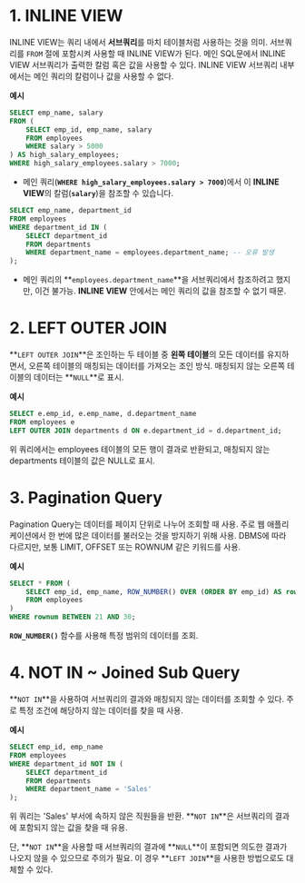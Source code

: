 # 1. INLINE VIEW
INLINE VIEW는 쿼리 내에서 **서브쿼리**를 마치 테이블처럼 사용하는 것을 의미. 서브쿼리를 `FROM` 절에 포함시켜 사용할 때 INLINE VIEW가 된다.
메인 SQL문에서 INLINE VIEW 서브쿼리가 출력한 칼럼 혹은 값을 사용할 수 있다.
INLINE VIEW 서브쿼리 내부에서는 메인 쿼리의 칼럼이나 값을 사용할 수 없다.


**예시**

```sql
SELECT emp_name, salary
FROM (
    SELECT emp_id, emp_name, salary
    FROM employees
    WHERE salary > 5000
) AS high_salary_employees;
WHERE high_salary_employees.salary > 7000;
```

- 메인 쿼리(**`WHERE high_salary_employees.salary > 7000`**)에서 이 **INLINE VIEW**의 칼럼(**`salary`**)을 참조할 수 있습니다.

```sql
SELECT emp_name, department_id
FROM employees
WHERE department_id IN (
    SELECT department_id
    FROM departments
    WHERE department_name = employees.department_name; -- 오류 발생
);
```

- 메인 쿼리의 **`employees.department_name`**을 서브쿼리에서 참조하려고 했지만, 이건 불가능. **INLINE VIEW** 안에서는 메인 쿼리의 값을 참조할 수 없기 때문.

# 2. LEFT OUTER JOIN
**`LEFT OUTER JOIN`**은 조인하는 두 테이블 중 **왼쪽 테이블**의 모든 데이터를 유지하면서, 오른쪽 테이블의 매칭되는 데이터를 가져오는 조인 방식. 매칭되지 않는 오른쪽 테이블의 데이터는 **`NULL`**로 표시.


**예시**

```sql
SELECT e.emp_id, e.emp_name, d.department_name
FROM employees e
LEFT OUTER JOIN departments d ON e.department_id = d.department_id;
```

위 쿼리에서는 employees 테이블의 모든 행이 결과로 반환되고, 매칭되지 않는 departments 테이블의 값은 NULL로 표시.

# 3. Pagination Query
Pagination Query는 데이터를 페이지 단위로 나누어 조회할 때 사용. 주로 웹 애플리케이션에서 한 번에 많은 데이터를 불러오는 것을 방지하기 위해 사용. DBMS에 따라 다르지만, 보통 LIMIT, OFFSET 또는 ROWNUM 같은 키워드를 사용.

**예시**

```sql
SELECT * FROM (
    SELECT emp_id, emp_name, ROW_NUMBER() OVER (ORDER BY emp_id) AS rownum
    FROM employees
)
WHERE rownum BETWEEN 21 AND 30;
```

**`ROW_NUMBER()`** 함수를 사용해 특정 범위의 데이터를 조회.

# 4. NOT IN ~ Joined Sub Query
**`NOT IN`**을 사용하여 서브쿼리의 결과와 매칭되지 않는 데이터를 조회할 수 있다. 주로 특정 조건에 해당하지 않는 데이터를 찾을 때 사용.

**예시**

```sql
SELECT emp_id, emp_name
FROM employees
WHERE department_id NOT IN (
    SELECT department_id
    FROM departments
    WHERE department_name = 'Sales'
);
```

위 쿼리는 'Sales' 부서에 속하지 않은 직원들을 반환. **`NOT IN`**은 서브쿼리의 결과에 포함되지 않는 값을 찾을 때 유용.

단, **`NOT IN`**을 사용할 때 서브쿼리의 결과에 **`NULL`**이 포함되면 의도한 결과가 나오지 않을 수 있으므로 주의가 필요. 이 경우 **`LEFT JOIN`**을 사용한 방법으로도 대체할 수 있다.
